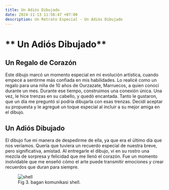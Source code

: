 ```yaml
---
title: Un Adiós Dibujado
date: 2024-11-13 11:58:47 +07:00
description: Un Retrato Especial - Un Adiós Dibujado
---
```


# ** Un Adiós Dibujado**  

## Un Regalo de Corazón  
Este dibujo marcó un momento especial en mi evolución artística, cuando empecé a sentirme más confiada en mis habilidades. Lo realicé como un regalo para una niña de 10 años de Ourzazate, Marruecos, a quien conocí durante un mes. Durante ese tiempo, construimos una conexión única. Una vez, le hice trenzas en su cabello, y quedó encantada. Tanto le gustaron, que un día me preguntó si podría dibujarla con esas trenzas. Decidí aceptar su propuesta y le agregué un toque especial al incluir a su mejor amiga en el dibujo.  

## Un Adiós Dibujado  
El dibujo fue mi manera de despedirme de ella, ya que era el último día que nos veríamos. Quería que tuviera un recuerdo especial de nuestra breve, pero significativa, amistad. Al entregarle el dibujo, vi en su rostro una mezcla de sorpresa y felicidad que me llenó el corazón. Fue un momento inolvidable que me enseñó cómo el arte puede transmitir emociones y crear recuerdos que duran para siempre.

<figure>
<img src="/second/1.jpg" alt="shell">
<figcaption>Fig 3. bagan komunikasi shell.</figcaption>
</figure>

